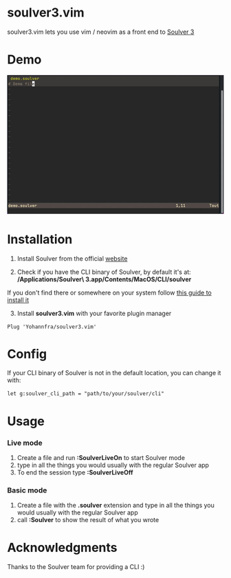 # soulver3.vim

soulver3.vim lets you use vim / neovim as a front end to [Soulver 3](https://soulver.app/)

# Demo

![demo](.github/gif_demo_soulver_vim.gif)


# Installation

1. Install Soulver from the official [website](https://soulver.app/)

2. Check if you have the CLI binary of Soulver, by default it's at: \
**/Applications/Soulver\ 3.app/Contents/MacOS/CLI/soulver**

If you don't find there or somewhere on your system follow [this guide to install it](https://documentation.soulver.app/documentation/command-line-tool-automator-and-services)

3. Install **soulver3.vim** with your favorite plugin manager

```vim
Plug 'Yohannfra/soulver3.vim'
```

# Config

If your CLI binary of Soulver is not in the default location, you can change it with:
```vim
let g:soulver_cli_path = "path/to/your/soulver/cli"
```

# Usage

### Live mode
1. Create a file and run **:SoulverLiveOn** to start Soulver mode
2. type in all the things you would usually with the regular Soulver app
3. To end the session type **:SoulverLiveOff**

### Basic mode
1. Create a file with the **.soulver** extension and type in all the things you would usually with the regular Soulver app
2. call **:Soulver** to show the result of what you wrote

# Acknowledgments

Thanks to the Soulver team for providing a CLI :)

